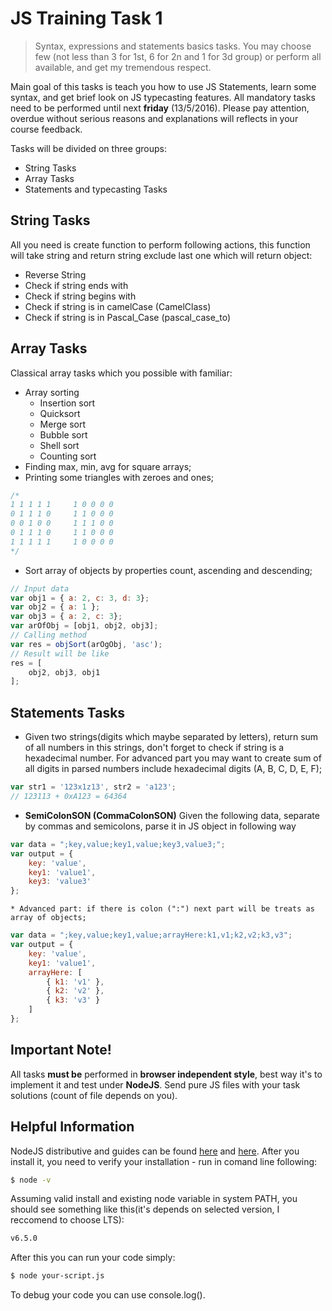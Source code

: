 # JS Training Task 1

> Syntax, expressions and statements basics tasks. You may choose few (not less than 3 for 1st, 6 for 2n and 1 for 3d group) or perform all available,
and get my tremendous respect.

Main goal of this tasks is teach you how to use JS Statements, learn some syntax, and get brief look on JS typecasting features.
All mandatory tasks need to be performed until next **friday** (13/5/2016). Please pay attention, overdue without serious reasons and explanations
will reflects in your course feedback.

Tasks will be divided on three groups:
- String Tasks
- Array Tasks
- Statements and typecasting Tasks

## String Tasks

All you need is create function to perform following actions, this function will take string and return string exclude last one which will return object:

* Reverse String
* Check if string ends with
* Check if string begins with
* Check if string is in camelCase (CamelClass)
* Check if string is in Pascal_Case (pascal_case_to)

## Array Tasks

Classical array tasks which you possible with familiar:

* Array sorting
    * Insertion sort
    * Quicksort
    * Merge sort
    * Bubble sort
    * Shell sort
    * Counting sort
* Finding max, min, avg for square arrays;
* Printing some triangles with zeroes and ones;
```javascript
/*
1 1 1 1 1     1 0 0 0 0
0 1 1 1 0     1 1 0 0 0
0 0 1 0 0     1 1 1 0 0
0 1 1 1 0     1 1 0 0 0
1 1 1 1 1     1 0 0 0 0
*/
```
* Sort array of objects by properties count, ascending and descending;

```javascript
// Input data
var obj1 = { a: 2, c: 3, d: 3};
var obj2 = { a: 1 };
var obj3 = { a: 2, c: 3};
var arOfObj = [obj1, obj2, obj3];
// Calling method
var res = objSort(arOgObj, 'asc');
// Result will be like
res = [
    obj2, obj3, obj1
];
```

## Statements Tasks

* Given two strings(digits which maybe separated by letters), return sum of all numbers in this strings, don't forget to check if string is a hexadecimal number. For advanced part you may want to create sum of all digits in parsed numbers include hexadecimal digits (A, B, C, D, E, F);
```javascript
var str1 = '123x1z13', str2 = 'a123';
// 123113 + 0xA123 = 64364
```
* **SemiColonSON (CommaColonSON)** Given the following data, separate by commas and semicolons, parse
it in JS object in following way
```javascript
var data = ";key,value;key1,value;key3,value3;";
var output = {
    key: 'value',
    key1: 'value1',
    key3: 'value3'
};
```

    * Advanced part: if there is colon (":") next part will be treats as array of objects;

  ```javascript
  var data = ";key,value;key1,value;arrayHere:k1,v1;k2,v2;k3,v3";
  var output = {
      key: 'value',
      key1: 'value1',
      arrayHere: [
          { k1: 'v1' },
          { k2: 'v2' },
          { k3: 'v3' }
      ]
  };
  ```
## Important Note!
All tasks **must be** performed in **browser independent style**, best way it's to implement it and test under **NodeJS**. Send pure JS files with your task solutions (count of file depends on you).
## Helpful Information
NodeJS distributive and guides can be found [here](https://nodejs.org/en/) and [here](https://nodejs.org/en/download/package-manager/). 
After you install it, you need to verify your installation - run in comand line following:
```sh
$ node -v
```
Assuming valid install and existing node variable in system PATH, you should see something like this(it's depends on selected version, I reccomend to choose LTS):
```sh
v6.5.0
```
After this you can run your code simply:
```sh
$ node your-script.js
```
To debug your code you can use console.log().
